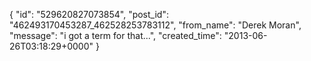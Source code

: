  {
   "id": "529620827073854",
   "post_id": "462493170453287_462528253783112",
   "from_name": "Derek Moran",
   "message": "i got a term for that...",
   "created_time": "2013-06-26T03:18:29+0000"
 }
